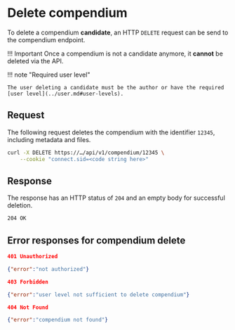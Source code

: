 # Delete compendium

To delete a compendium **candidate**, an HTTP `DELETE` request can be send to the compendium endpoint.

!!! Important
    Once a compendium is not a candidate anymore, it **cannot** be deleted via the API.

!!! note "Required user level"

    The user deleting a candidate must be the author or have the required [user level](../user.md#user-levels).

## Request

The following request deletes the compendium with the identifier `12345`, including metadata and files.

```bash
curl -X DELETE https://…/api/v1/compendium/12345 \
    --cookie "connect.sid=<code string here>"
```

## Response

The response has an HTTP status of `204` and an empty body for successful deletion.

```bash
204 OK
```

## Error responses for compendium delete

```json
401 Unauthorized

{"error":"not authorized"}
```

```json
403 Forbidden

{"error":"user level not sufficient to delete compendium"}
```

```json
404 Not Found

{"error":"compendium not found"}
```